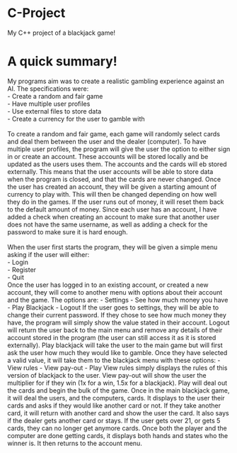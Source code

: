 # C-Project
My C++ project of a blackjack game! 

<h1>A quick summary!</h1>
My programs aim was to create a realistic gambling experience against an AI. The specifications were: <br>
-	Create a random and fair game<br>
-	Have multiple user profiles<br>
-	Use external files to store data<br>
-	Create a currency for the user to gamble with<br><br>
To create a random and fair game, each game will randomly select cards and deal them between the user and the dealer (computer). To have multiple user profiles, the program will give the user the option to either sign in or create an account. These accounts will be stored locally and be updated as the users uses them. The accounts and the cards will eb stored externally. This means that the user accounts will be able to store data when the program is closed, and that the cards are never changed. Once the user has created an account, they will be given a starting amount of currency to play with. This will then be changed depending on how well they do in the games. If the user runs out of money, it will reset them back to the default amount of money. Since each user has an account, I have added a check when creating an account to make sure that another user does not have the same username, as well as adding a check for the password to make sure it is hard enough.<br><br>
When the user first starts the program, they will be given a simple menu asking if the user will either: <br>
-	Login<br>
-	Register<br>
-	Quit <br>
Once the user has logged in to an existing account, or created a new account, they will come to another menu with options about their account and the game. The options are:
-	Settings
-	See how much money you have
-	Play Blackjack
-	Logout
If the user goes to settings, they will be able to change their current password. If they chose to see how much money they have, the program will simply show the value stated in their account. Logout will return the user back to the main menu and remove any details of their account stored in the program (the user can still access it as it is stored externally). Play blackjack will take the user to the main game but will first ask the user how much they would like to gamble. Once they have selected a valid value, it will take them to the blackjack menu with these options:
-	View rules
-	View pay-out
-	Play
View rules simply displays the rules of this version of blackjack to the user. View pay-out will show the user the multiplier for if they win (1x for a win, 1.5x for a blackjack). Play will deal out the cards and begin the bulk of the game. 
Once in the main blackjack game, it will deal the users, and the computers, cards. It displays to the user their cards and asks if they would like another card or not. If they take another card, it will return with another card and show the user the card. It also says if the dealer gets another card or stays. If the user gets over 21, or gets 5 cards, they can no longer get anymore cards. Once both the player and the computer are done getting cards, it displays both hands and states who the winner is. It then returns to the account menu.
